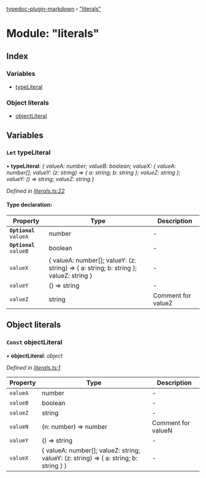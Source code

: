 [typedoc-plugin-markdown](../README.md) › ["literals"](_literals_.md)

# Module: "literals"

## Index

### Variables

* [typeLiteral](_literals_.md#let-typeliteral)

### Object literals

* [objectLiteral](_literals_.md#const-objectliteral)

## Variables

### `Let` typeLiteral

• **typeLiteral**: *{ valueA: number; valueB: boolean; valueX: { valueA: number[]; valueY: (z: string) => { a: string; b: string }; valueZ: string }; valueY: () => string; valueZ: string }*

*Defined in [literals.ts:22](https://github.com/tgreyuk/typedoc-plugin-markdown/blob/cb4f845/test/stubs/src/literals.ts#L22)*

#### Type declaration:

Property | Type | Description |
------ | ------ | ------ |
**`Optional`** `valueA` | number | - |
**`Optional`** `valueB` | boolean | - |
`valueX` | { valueA: number[]; valueY: (z: string) => { a: string; b: string }; valueZ: string } | - |
`valueY` | () => string | - |
`valueZ` | string | Comment for valueZ |

## Object literals

### `Const` objectLiteral

▪ **objectLiteral**: *object*

*Defined in [literals.ts:1](https://github.com/tgreyuk/typedoc-plugin-markdown/blob/cb4f845/test/stubs/src/literals.ts#L1)*

Property | Type | Description |
------ | ------ | ------ |
`valueA` | number | - |
`valueB` | boolean | - |
`valueZ` | string | - |
`valueN` | (n: number) => number | Comment for valueN |
`valueY` | () => string | - |
`valueX` | { valueA: number[]; valueZ: string; valueY: (z: string) => { a: string; b: string } } | - |

